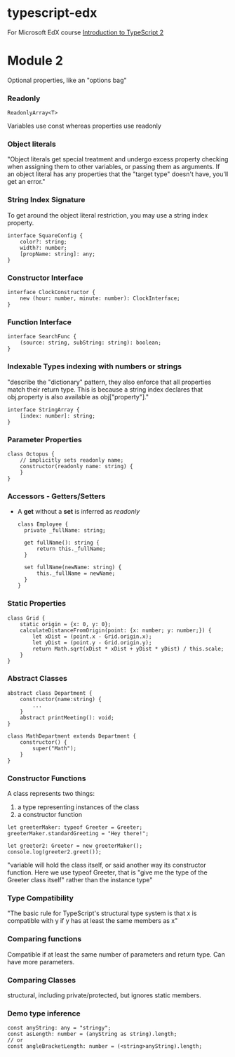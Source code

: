 # typescript-edx
For Microsoft EdX course [Introduction to TypeScript 2](https://courses.edx.org/courses/course-v1:Microsoft+DEV273x+2T2018/course/)

# Module 2

Optional properties, like an "options bag"

### Readonly

    ReadonlyArray<T>

Variables use const whereas properties use readonly

### Object literals
"Object literals get special treatment and undergo excess property checking when assigning them to other variables, or passing them as arguments. If an object literal has any properties that the "target type" doesn't have, you'll get an error."

### String Index Signature
To get around the object literal restriction, you may use a string index property.

    interface SquareConfig {
        color?: string;
        width?: number;
        [propName: string]: any;
    }

### Constructor Interface

    interface ClockConstructor {
        new (hour: number, minute: number): ClockInterface;
    }

### Function Interface

    interface SearchFunc {
        (source: string, subString: string): boolean;
    }

### Indexable Types indexing with numbers or strings
"describe the "dictionary" pattern, they also enforce that all properties match their return type. This is because a string index declares that obj.property is also available as obj["property"]."
    
    interface StringArray {
        [index: number]: string;
    }
    
### Parameter Properties

    class Octopus {
        // implicitly sets readonly name;
        constructor(readonly name: string) {
        }
    }

### Accessors - Getters/Setters

* A **get** without a **set** is inferred as _readonly_

      class Employee {
        private _fullName: string;

        get fullName(): string {
            return this._fullName;
        }

        set fullName(newName: string) {
            this._fullName = newName;
        }
      }

### Static Properties

    class Grid {
        static origin = {x: 0, y: 0};
        calculateDistanceFromOrigin(point: {x: number; y: number;}) {
            let xDist = (point.x - Grid.origin.x);
            let yDist = (point.y - Grid.origin.y);
            return Math.sqrt(xDist * xDist + yDist * yDist) / this.scale;
        }
    }

### Abstract Classes

    abstract class Department {
        constructor(name:string) {
            ...
        }
        abstract printMeeting(): void;
    }

    class MathDepartment extends Department {
        constructor() {
            super("Math");
        }
    }

### Constructor Functions
A class represents two things:
  1. a type representing instances of the class
  1. a constructor function


    let greeterMaker: typeof Greeter = Greeter;
    greeterMaker.standardGreeting = "Hey there!";

    let greeter2: Greeter = new greeterMaker();
    console.log(greeter2.greet());

"variable will hold the class itself, or said another way its constructor function. Here we use typeof Greeter, that is "give me the type of the Greeter class itself" rather than the instance type"

### Type Compatibility

"The basic rule for TypeScript's structural type system is that x is compatible with y if y has at least the same members as x"

### Comparing functions
Compatible if at least the same number of parameters and return type.  Can have more parameters.

### Comparing Classes
structural, including private/protected, but ignores static members.

### Demo type inference

    const anyString: any = "stringy";
    const asLength: number = (anyString as string).length;
    // or
    const angleBracketLength: number = (<string>anyString).length;


